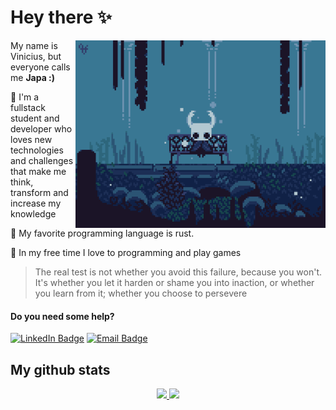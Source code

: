 # Hey there ✨

<img src="codedata.gif" align="right" width="400"/>

My name is Vinicius, but everyone calls me **Japa :)**

📱 I'm a fullstack student and developer who loves new technologies and challenges that make me think, transform and increase my knowledge

🔮 My favorite programming language is rust.

🌵 In my free time I love to programming and play games

>The real test is not whether you avoid this failure, because you won't. It's whether you let it harden or shame you into inaction, or whether you learn from it; whether you choose to persevere

#### Do you need some help?

[![LinkedIn Badge](https://img.shields.io/badge/-Linkedin-blueviolet?style=flat&logo=linkedin&logoColor=white)](www.linkedin.com/in/vinicius-sakai/) [![Email Badge](https://img.shields.io/badge/Email-vinicius.sakai@tuta.io-blueviolet)](mailto:vinicius.sakai@tuta.io) 


## My github stats

<div align="center">
  <a href="https://github.com/viniciussakai">
  <img height="180em" src="https://github-readme-stats-sigma-five.vercel.app/api?username=viniciussakai&show_icons=true&count_private=true&line_height=30&theme=dark"/>
  <img height="180em" src="https://github-readme-stats-sigma-five.vercel.app/api/top-langs/?username=viniciussakai&layout=compact&theme=dark"/>
  </a>
</div>